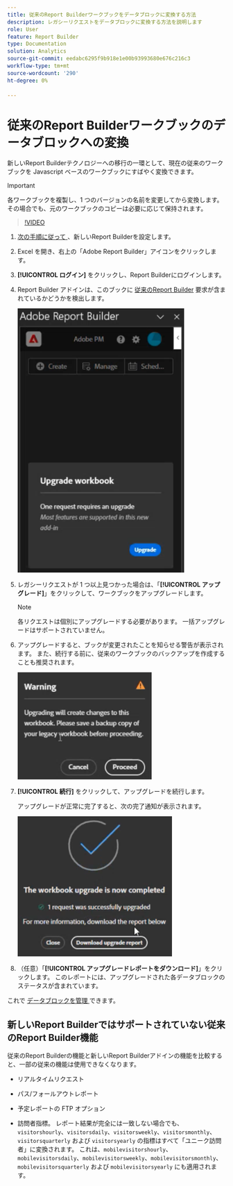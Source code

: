 ```yaml
---
title: 従来のReport Builderワークブックをデータブロックに変換する方法
description: レガシーリクエストをデータブロックに変換する方法を説明します
role: User
feature: Report Builder
type: Documentation
solution: Analytics
source-git-commit: eedabc6295f9b918e1e00b93993680e676c216c3
workflow-type: tm+mt
source-wordcount: '290'
ht-degree: 0%

---
```



# 従来のReport Builderワークブックのデータブロックへの変換

新しいReport Builderテクノロジーへの移行の一環として、現在の従来のワークブックを Javascript ベースのワークブックにすばやく変換できます。

>[!IMPORTANT]
>
>各ワークブックを複製し、1 つのバージョンの名前を変更してから変換します。 その場合でも、元のワークブックのコピーは必要に応じて保持されます。

>[!VIDEO](https://video.tv.adobe.com/v/3434957/?quality=12&learn=on)

1. [ 次の手順に従って ](/help/analyze/report-builder/report-builder-setup.md)、新しいReport Builderを設定します。

1. Excel を開き、右上の「Adobe Report Builder」アイコンをクリックします。

1. **[!UICONTROL ログイン]** をクリックし、Report Builderにログインします。

1. Report Builder アドインは、このブックに [ 従来のReport Builder](/help/analyze/legacy-report-builder/home.md) 要求が含まれているかどうかを検出します。

   ![ ワークブックのアップグレードを促すメッセージ ](assets/upgrade_workbook.png)

1. レガシーリクエストが 1 つ以上見つかった場合は、「**[!UICONTROL アップグレード]**」をクリックして、ワークブックをアップグレードします。

   >[!NOTE]
   >
   >各リクエストは個別にアップグレードする必要があります。 一括アップグレードはサポートされていません。


1. アップグレードすると、ブックが変更されたことを知らせる警告が表示されます。 また、続行する前に、従来のワークブックのバックアップを作成することも推奨されます。

   ![ アップグレードの警告 ](assets/upgrade_warning.png)

1. **[!UICONTROL 続行]** をクリックして、アップグレードを続行します。

   アップグレードが正常に完了すると、次の完了通知が表示されます。

   ![ アップグレード完了 ](assets/upgrade_complete.png)

1. （任意）「**[!UICONTROL アップグレードレポートをダウンロード]**」をクリックします。 このレポートには、アップグレードされた各データブロックのステータスが含まれています。

これで [ データブロックを管理 ](/help/analyze/report-builder/manage-reportbuilder.md) できます。


## 新しいReport Builderではサポートされていない従来のReport Builder機能

従来のReport Builderの機能と新しいReport Builderアドインの機能を比較すると、一部の従来の機能は使用できなくなります。

- リアルタイムリクエスト

- パス/フォールアウトレポート

- 予定レポートの FTP オプション

- 訪問者指標。 レポート結果が完全には一致しない場合でも、`visitorshourly`、`visitorsdaily`、`visitorsweekly`、`visitorsmonthly`、`visitorsquarterly` および `visitorsyearly` の指標はすべて「ユニーク訪問者」に変換されます。 これは、`mobilevisitorshourly`、`mobilevisitorsdaily`、`mobilevisitorsweekly`、`mobilevisitorsmonthly`、`mobilevisitorsquarterly` および `mobilevisitorsyearly` にも適用されます。
